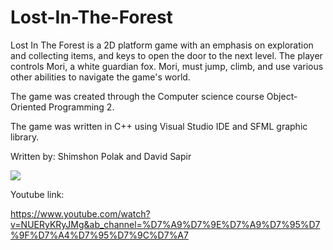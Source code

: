 # Lost-In-The-Forest
Lost In The Forest is a 2D platform game with an emphasis on exploration and collecting items,
and keys to open the door to the next level. 
The player controls Mori, a white guardian fox.
Mori, must jump, climb, and use various other abilities to navigate the game's world.

The game was created through the Computer science course Object-Oriented Programming 2.

The game was written in C++ using Visual Studio IDE and SFML graphic library. 

Written by: Shimshon Polak and David Sapir

<p>
 <image src = "https://github.com/Shimshon21/Lost-In-The-Forest/blob/main/menu_picture.png"/> 
</p>


Youtube link:

https://www.youtube.com/watch?v=NUERyKRyJMg&ab_channel=%D7%A9%D7%9E%D7%A9%D7%95%D7%9F%D7%A4%D7%95%D7%9C%D7%A7

